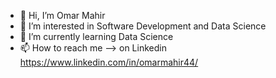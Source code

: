 - 👋 Hi, I’m Omar Mahir
- 👀 I’m interested in Software Development and Data Science
- 🌱 I’m currently learning Data Science
- 📫 How to reach me --> on Linkedin https://www.linkedin.com/in/omarmahir44/
